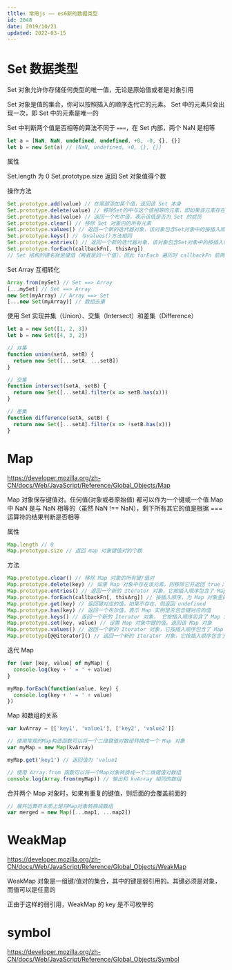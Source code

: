 ```yaml
---
tltle: 常用js —— es6新的数据类型
id: 2048
date: 2019/10/21
updated: 2022-03-15
---
```


# Set 数据类型

Set 对象允许你存储任何类型的唯一值，无论是原始值或者是对象引用

Set 对象是值的集合，你可以按照插入的顺序迭代它的元素。 Set 中的元素只会出现一次，即 Set 中的元素是唯一的

Set 中判断两个值是否相等的算法不同于 `===`，在 Set 内部，两个 NaN 是相等

```js
let a = [NaN, NaN, undefined, undefined, +0, -0, {}, {}]
let b = new Set(a) // [NaN, undefined, +0, {}, {}]
```

属性

Set.length 为 0
Set.prototype.size 返回 Set 对象值得个数

操作方法

```js
Set.prototype.add(value) // 在尾部添加某个值，返回该 Set 本身
Set.prototype.delete(value) // 移除Set的中与这个值相等的元素，即如果该元素存在，返回true，否则返回false
Set.prototype.has(value) // 返回一个布尔值，表示该值是否为 Set 的成员
Set.prototype.clear() // 移除 Set 对象内的所有元素
Set.prototype.values() // 返回一个新的迭代器对象，该对象包含Set对象中的按插入顺序排列的所有元素的值
Set.prototype.keys() // 与values()方法相同
Set.prototype.entries() // 返回一个新的迭代器对象，该对象包含Set对象中的按插入顺序排列的所有元素的值的[value, value]数组。为了使这个方法和Map对象保持相似，每个值的键和值相等
Set.prototype.forEach(callbackFn[, thisArg])
// Set 结构的键名就是键值（两者是同一个值），因此 forEach 遍历时 callbackFn 前两个参数是同一个值
```

Set Array 互相转化

```js
Array.from(mySet) // Set ==> Array
[...mySet] // Set ==> Array
new Set(myArray) // Array ==> Set
[...new Set(myArray)] // 数组去重
```

使用 Set 实现并集（Union）、交集（Intersect）和差集（Difference）

```js
let a = new Set([1, 2, 3])
let b = new Set([4, 3, 2])

// 并集
function union(setA, setB) {
  return new Set([...setA, ...setB])
}

// 交集
function intersect(setA, setB) {
  return new Set([...setA].filter(x => setB.has(x)))
}

// 差集
function difference(setA, setB) {
  return new Set([...setA].filter(x => !setB.has(x)))
}
```

# Map

https://developer.mozilla.org/zh-CN/docs/Web/JavaScript/Reference/Global_Objects/Map

Map 对象保存键值对。任何值(对象或者原始值) 都可以作为一个键或一个值
Map 中 NaN 是与 NaN 相等的（虽然 NaN !== NaN），剩下所有其它的值是根据 === 运算符的结果判断是否相等

属性

```js
Map.length // 0
Map.prototype.size // 返回 map 对象键值对的个数
```

方法

```js
Map.prototype.clear() // 移除 Map 对象的所有键/值对
Map.prototype.delete(key) // 如果 Map 对象中存在该元素，则移除它并返回 true；否则如果该元素不存在则返回 false
Map.prototype.entries() // 返回一个新的 Iterator 对象，它按插入顺序包含了 Map 对象中每个元素的 [key, value] 数组
Map.prototype.forEach(callbackFn[, thisArg]) // 按插入顺序，为 Map 对象里的每一键值对调用一次 callbackFn 函数。如果为 forEach 提供了 thisArg，它将在每次回调中作为 this 值
Map.prototype.get(key) // 返回键对应的值，如果不存在，则返回 undefined
Map.prototype.has(key) // 返回一个布尔值，表示 Map 实例是否包含键对应的值
Map.prototype.keys() // 返回一个新的 Iterator 对象， 它按插入顺序包含了 Map 对象中每个元素的键
Map.prototype.set(key, value) // 设置 Map 对象中键的值。返回该 Map 对象
Map.prototype.values() // 返回一个新的 Iterator 对象，它按插入顺序包含了 Map 对象中每个元素的值
Map.prototype[@@iterator]() // 返回一个新的 Iterator 对象，它按插入顺序包含了 Map 对象中每个元素的 [key, value] 数组
```

迭代 Map

```js
for (var [key, value] of myMap) {
  console.log(key + ' = ' + value)
}

myMap.forEach(function(value, key) {
  console.log(key + ' = ' + value)
})
```

Map 和数组的关系

```js
var kvArray = [['key1', 'value1'], ['key2', 'value2']]

// 使用常规的Map构造函数可以将一个二维键值对数组转换成一个 Map 对象
var myMap = new Map(kvArray)

myMap.get('key1') // 返回值为 'value1

// 使用 Array.from 函数可以将一个Map对象转换成一个二维键值对数组
console.log(Array.from(myMap)) // 输出和 kvArray 相同的数组
```

合并两个 Map 对象时，如果有重复的键值，则后面的会覆盖前面的

```js
// 展开运算符本质上是将Map对象转换成数组
var merged = new Map([...map1, ...map2])
```

# WeakMap

https://developer.mozilla.org/zh-CN/docs/Web/JavaScript/Reference/Global_Objects/WeakMap

WeakMap 对象是一组键/值对的集合，其中的键是弱引用的。其键必须是对象，而值可以是任意的

正由于这样的弱引用，WeakMap 的 key 是不可枚举的

# symbol

https://developer.mozilla.org/zh-CN/docs/Web/JavaScript/Reference/Global_Objects/Symbol
